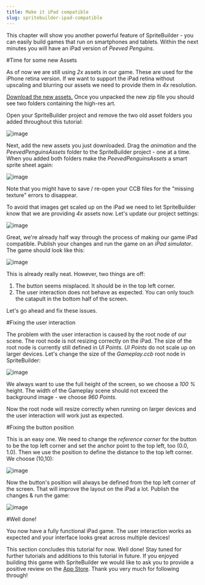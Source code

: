 ```yaml
---
title: Make it iPad compatible
slug: spritebuilder-ipad-compatible
---
```


This chapter will show you another powerful feature of SpriteBuilder -
you can easily build games that run on smartphones and tablets. Within
the next minutes you will have an iPad version of *Peeved Penguins*.

#Time for some new Assets

As of now we are still using *2x* assets in our game. These are used for
the iPhone retina version. If we want to support the iPad retina without
upscaling and blurring our assets we need to provide them in *4x*
resolution.

[Download the new
assets.](https://s3.amazonaws.com/mgwu-misc/Spritebuilder+Tutorial/PeevedPenguinsIPadAssets.zip)
Once you unpacked the new zip file you should see two folders containing
the high-res art.

Open your SpriteBuilder project and remove the two old asset folders you
added throughout this tutorial:

![image](https://s3.amazonaws.com/mgwu-misc/Spritebuilder+Tutorial/SpriteBuilder_DeleteOldAssets.png)

Next, add the new assets you just downloaded. Drag the *animation* and
the *PeevedPenguinsAssets* folder to the SpriteBuilder project - one at
a time. When you added both folders make the *PeevedPenguinsAssets* a
smart sprite sheet again:

![image](https://s3.amazonaws.com/mgwu-misc/Spritebuilder+Tutorial/SpriteBuilder_AddNewiPadAssets.png)

Note that you might have to save / re-open your CCB files for the
"missing texture" errors to disappear.

To avoid that images get scaled up on the iPad we need to let
SpriteBuilder know that we are providing *4x* assets now. Let's update
our project settings:

![image](https://s3.amazonaws.com/mgwu-misc/Spritebuilder+Tutorial/SpriteBuilderSettings4x.png)

Great, we're already half way through the process of making our game
iPad compatible. Publish your changes and run the game on an *iPad
simulator*. The game should look like this:

![image](https://s3.amazonaws.com/mgwu-misc/Spritebuilder+Tutorial/SpriteBuilder_iPad.png)

This is already really neat. However, two things are off:

1.  The button seems misplaced. It should be in the top left corner.
2.  The user interaction does not behave as expected. You can only touch
    the catapult in the bottom half of the screen.

Let's go ahead and fix these issues.

#Fixing the user interaction

The problem with the user interaction is caused by the root node of our
scene. The root node is not resizing correctly on the iPad. The size of
the root node is currently still defined in *UI Points*. *UI Points* do
not scale up on larger devices. Let's change the size of the
*Gameplay.ccb* root node in SpriteBuilder:

![image](https://s3.amazonaws.com/mgwu-misc/Spritebuilder+Tutorial/SpriteBuilder_RootNodeSize.png)

We always want to use the full height of the screen, so we choose a *100
%* height. The width of the Gameplay scene should not exceed the
background image - we choose *960 Points*.

Now the root node will resize correctly when running on larger devices
and the user interaction will work just as expected.

#Fixing the button position

This is an easy one. We need to change the *reference corner* for the
button to be the top left corner and set the anchor point to the top
left, too (0.0, 1.0). Then we use the position to define the distance to
the top left corner. We choose (10,10):

![image](https://s3.amazonaws.com/mgwu-misc/Spritebuilder+Tutorial/SpriteBuilder_ButtonPosition.png)

Now the button's position will always be defined from the top left
corner of the screen. That will improve the layout on the iPad a lot.
Publish the changes & run the game:

![image](https://s3.amazonaws.com/mgwu-misc/Spritebuilder+Tutorial/SpriteBuilder_iPad_improved.png)

#Well done!

You now have a fully functional iPad game. The user interaction works as
expected and your interface looks great across multiple devices!

This section concludes this tutorial for now. Well done! Stay tuned for
further tutorials and additions to this tutorial in future. If you
enjoyed building this game with SpriteBuilder we would like to ask you
to provide a positive review on the [App
Store](https://itunes.apple.com/us/app/spritebuilder/id784912885?mt=12).
Thank you very much for following through!

